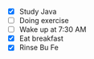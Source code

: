 - [x] Study Java
- [ ] Doing exercise
- [ ] Wake up at 7:30 AM
- [x] Eat breakfast 
- [x] Rinse Bu Fe
